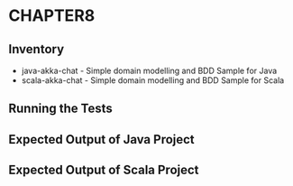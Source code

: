 CHAPTER8
========

Inventory
---------
- java-akka-chat - Simple domain modelling and BDD Sample for Java
- scala-akka-chat - Simple domain modelling and BDD Sample for Scala

Running the Tests
-----------------

Expected Output of Java Project
-------------------------------

Expected Output of Scala Project
--------------------------------
